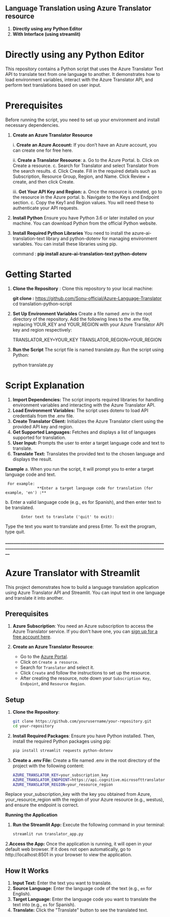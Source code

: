 ## Language Translation using Azure Translator resource
  1. **Directly using any Python Editor**
  2. **With Interface (using streamlit)**


# Directly using any Python Editor
This repository contains a Python script that uses the Azure Translator Text API to translate text from one language to another. It demonstrates how to load environment variables, interact with the Azure Translator API, and perform text translations based on user input.

# Prerequisites
Before running the script, you need to set up your environment and install necessary dependencies.

1. **Create an Azure Translator Resource**

   i. **Create an Azure Account:** If you don’t have an Azure account, you can create one for free here.

   ii. **Create a Translator Resource**:
        a. Go to the Azure Portal.
        b. Click on Create a resource.
        c. Search for Translator and select Translator from the search results.
        d. Click Create.
        Fill in the required details such as Subscription, Resource Group, Region, and Name.
        Click Review + create, and then click Create.
        
   iii. **Get Your API Key and Region:**
        a. Once the resource is created, go to the resource in the Azure portal.
        b. Navigate to the Keys and Endpoint section.
        c. Copy the Key1 and Region values. You will need these to authenticate your API requests. 

2. **Install Python**
    Ensure you have Python 3.6 or later installed on your machine. You can download Python from the official Python website.

3. **Install Required Python Libraries**
   You need to install the azure-ai-translation-text library and python-dotenv for managing environment variables. You can install these libraries using pip.
   
   command : **pip install azure-ai-translation-text python-dotenv**

# Getting Started

1. **Clone the Repository** : Clone this repository to your local machine:
   
   **git clone :** https://github.com/Sonu-official/Azure-Language-Translator
                   cd translation-python-script 
                   
2. **Set Up Environment Variables**
    Create a file named .env in the root directory of the repository. Add the following lines to the .env file, replacing YOUR_KEY and  YOUR_REGION with your Azure Translator API key and region respectively:

    TRANSLATOR_KEY=YOUR_KEY
    TRANSLATOR_REGION=YOUR_REGION 
    
3. **Run the Script**
    The script file is named translate.py. Run the script using Python:

    python translate.py

# Script Explanation

1. **Import Dependencies:** The script imports required libraries for handling environment variables and interacting with the Azure  Translator API.
2. **Load Environment Variables:** The script uses dotenv to load API credentials from the .env file.
3. **Create Translator Client:** Initializes the Azure Translator client using the provided API key and region.
4. **Get Supported Languages:** Fetches and displays a list of languages supported for translation.
5. **User Input:** Prompts the user to enter a target language code and text to translate.
6. **Translate Text:** Translates the provided text to the chosen language and displays the result.

**Example**
  a. When you run the script, it will prompt you to enter a target language code and text. 
  
     For example:
                  **Enter a target language code for translation (for example, 'en') :**
               
  b. Enter a valid language code (e.g., es for Spanish), and then enter text to be translated.

           Enter text to translate ('quit' to exit):
  
  Type the text you want to translate and press Enter. To exit the program, type quit.

**________________________________________________________________________________________________________________________________________________________**

# Azure Translator with Streamlit

This project demonstrates how to build a language translation application using Azure Translator API and Streamlit. You can input text in one language and translate it into another.

## Prerequisites

1. **Azure Subscription**: You need an Azure subscription to access the Azure Translator service. If you don't have one, you can [sign up for a free account here](https://azure.microsoft.com/free/).

2. **Create an Azure Translator Resource**:
   - Go to the [Azure Portal](https://portal.azure.com/).
   - Click on `Create a resource`.
   - Search for `Translator` and select it.
   - Click `Create` and follow the instructions to set up the resource.
   - After creating the resource, note down your `Subscription Key`, `Endpoint`, and `Resource Region`.

## Setup

1. **Clone the Repository**:
   ```bash
   git clone https://github.com/yourusername/your-repository.git
   cd your-repository


2. **Install Required Packages**: Ensure you have Python installed. Then, install the required Python packages using pip:
   ```bash
   pip install streamlit requests python-dotenv


3. **Create a .env File:** Create a file named .env in the root directory of the project with the following content:
   ```bash
   AZURE_TRANSLATOR_KEY=your_subscription_key
   AZURE_TRANSLATOR_ENDPOINT=https://api.cognitive.microsofttranslator.com
   AZURE_TRANSLATOR_REGION=your_resource_region

  Replace your_subscription_key with the key you obtained from Azure, your_resource_region with the region of your Azure resource (e.g., westus), and ensure the endpoint is correct.

**Running the Application**
  1. **Run the Streamlit App:** Execute the following command in your terminal:

     ```bash
     streamlit run translator_app.py

  2.**Access the App:** Once the application is running, it will open in your default web browser. If it does not open automatically, go to http://localhost:8501 in your browser to view the application.


## How It Works

1. **Input Text:** Enter the text you want to translate.
2. **Source Language:** Enter the language code of the text (e.g., `en` for English).
3. **Target Language:** Enter the language code you want to translate the text into (e.g., `es` for Spanish).
4. **Translate:** Click the "Translate" button to see the translated text.

